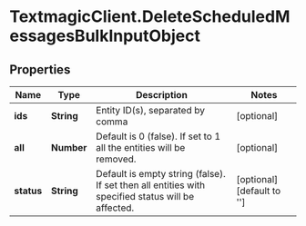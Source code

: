 # TextmagicClient.DeleteScheduledMessagesBulkInputObject

## Properties
Name | Type | Description | Notes
------------ | ------------- | ------------- | -------------
**ids** | **String** | Entity ID(s), separated by comma | [optional] 
**all** | **Number** | Default is 0 (false). If set to 1 all the entities will be removed. | [optional] 
**status** | **String** | Default is empty string (false). If set then all entities with specified status will be affected. | [optional] [default to &#39;&#39;]


